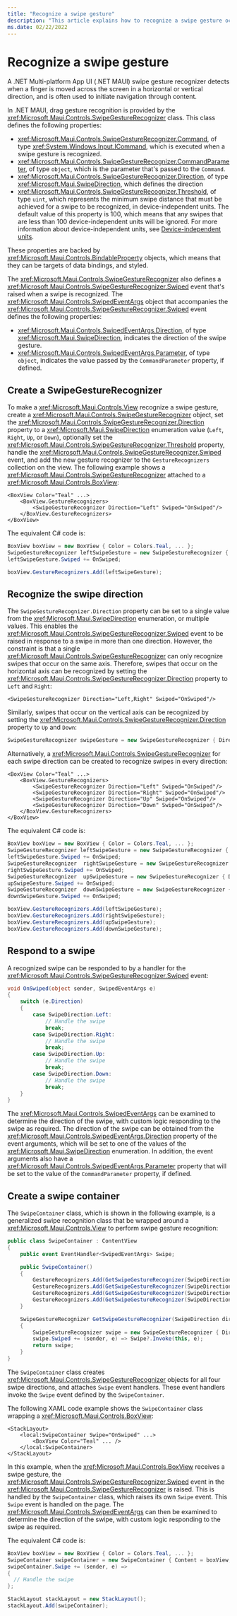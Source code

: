 ```yaml
---
title: "Recognize a swipe gesture"
description: "This article explains how to recognize a swipe gesture occurring on a view in .NET MAUI."
ms.date: 02/22/2022
---
```


# Recognize a swipe gesture

A .NET Multi-platform App UI (.NET MAUI) swipe gesture recognizer detects when a finger is moved across the screen in a horizontal or vertical direction, and is often used to initiate navigation through content.

In .NET MAUI, drag gesture recognition is provided by the <xref:Microsoft.Maui.Controls.SwipeGestureRecognizer> class. This class defines the following properties:

- <xref:Microsoft.Maui.Controls.SwipeGestureRecognizer.Command>, of type <xref:System.Windows.Input.ICommand>, which is executed when a swipe gesture is recognized.
- <xref:Microsoft.Maui.Controls.SwipeGestureRecognizer.CommandParameter>, of type `object`, which is the parameter that's passed to the `Command`.
- <xref:Microsoft.Maui.Controls.SwipeGestureRecognizer.Direction>, of type <xref:Microsoft.Maui.SwipeDirection>, which defines the direction
- <xref:Microsoft.Maui.Controls.SwipeGestureRecognizer.Threshold>, of type `uint`, which represents the minimum swipe distance that must be achieved for a swipe to be recognized, in device-independent units. The default value of this property is 100, which means that any swipes that are less than 100 device-independent units will be ignored. For more information about device-independent units, see [Device-independent units](../../user-interface/device-independent-units.md).

These properties are backed by <xref:Microsoft.Maui.Controls.BindableProperty> objects, which means that they can be targets of data bindings, and styled.

The <xref:Microsoft.Maui.Controls.SwipeGestureRecognizer> also defines a <xref:Microsoft.Maui.Controls.SwipeGestureRecognizer.Swiped> event that's raised when a swipe is recognized. The <xref:Microsoft.Maui.Controls.SwipedEventArgs> object that accompanies the <xref:Microsoft.Maui.Controls.SwipeGestureRecognizer.Swiped> event defines the following properties:

- <xref:Microsoft.Maui.Controls.SwipedEventArgs.Direction>, of type <xref:Microsoft.Maui.SwipeDirection>, indicates the direction of the swipe gesture.
- <xref:Microsoft.Maui.Controls.SwipedEventArgs.Parameter>, of type `object`, indicates the value passed by the `CommandParameter` property, if defined.

## Create a SwipeGestureRecognizer

To make a <xref:Microsoft.Maui.Controls.View> recognize a swipe gesture, create a <xref:Microsoft.Maui.Controls.SwipeGestureRecognizer> object, set the <xref:Microsoft.Maui.Controls.SwipeGestureRecognizer.Direction> property to a <xref:Microsoft.Maui.SwipeDirection> enumeration value (`Left`, `Right`, `Up`, or `Down`), optionally set the <xref:Microsoft.Maui.Controls.SwipeGestureRecognizer.Threshold> property, handle the <xref:Microsoft.Maui.Controls.SwipeGestureRecognizer.Swiped> event, and add the new gesture recognizer to the `GestureRecognizers` collection on the view. The following example shows a <xref:Microsoft.Maui.Controls.SwipeGestureRecognizer> attached to a <xref:Microsoft.Maui.Controls.BoxView>:

```xaml
<BoxView Color="Teal" ...>
    <BoxView.GestureRecognizers>
        <SwipeGestureRecognizer Direction="Left" Swiped="OnSwiped"/>
    </BoxView.GestureRecognizers>
</BoxView>
```

The equivalent C# code is:

```csharp
BoxView boxView = new BoxView { Color = Colors.Teal, ... };
SwipeGestureRecognizer leftSwipeGesture = new SwipeGestureRecognizer { Direction = SwipeDirection.Left };
leftSwipeGesture.Swiped += OnSwiped;

boxView.GestureRecognizers.Add(leftSwipeGesture);
```

## Recognize the swipe direction

The `SwipeGestureRecognizer.Direction` property can be set to a single value from the <xref:Microsoft.Maui.SwipeDirection> enumeration, or multiple values. This enables the <xref:Microsoft.Maui.Controls.SwipeGestureRecognizer.Swiped> event to be raised in response to a swipe in more than one direction. However, the constraint is that a single <xref:Microsoft.Maui.Controls.SwipeGestureRecognizer> can only recognize swipes that occur on the same axis. Therefore, swipes that occur on the horizontal axis can be recognized by setting the <xref:Microsoft.Maui.Controls.SwipeGestureRecognizer.Direction> property to `Left` and `Right`:

```xaml
<SwipeGestureRecognizer Direction="Left,Right" Swiped="OnSwiped"/>
```

Similarly, swipes that occur on the vertical axis can be recognized by setting the <xref:Microsoft.Maui.Controls.SwipeGestureRecognizer.Direction> property to `Up` and `Down`:

```csharp
SwipeGestureRecognizer swipeGesture = new SwipeGestureRecognizer { Direction = SwipeDirection.Up | SwipeDirection.Down };
```

Alternatively, a <xref:Microsoft.Maui.Controls.SwipeGestureRecognizer> for each swipe direction can be created to recognize swipes in every direction:

```xaml
<BoxView Color="Teal" ...>
    <BoxView.GestureRecognizers>
        <SwipeGestureRecognizer Direction="Left" Swiped="OnSwiped"/>
        <SwipeGestureRecognizer Direction="Right" Swiped="OnSwiped"/>
        <SwipeGestureRecognizer Direction="Up" Swiped="OnSwiped"/>
        <SwipeGestureRecognizer Direction="Down" Swiped="OnSwiped"/>
    </BoxView.GestureRecognizers>
</BoxView>
```

The equivalent C# code is:

```csharp
BoxView boxView = new BoxView { Color = Colors.Teal, ... };
SwipeGestureRecognizer leftSwipeGesture = new SwipeGestureRecognizer { Direction = SwipeDirection.Left };
leftSwipeGesture.Swiped += OnSwiped;
SwipeGestureRecognizer  rightSwipeGesture = new SwipeGestureRecognizer { Direction = SwipeDirection.Right };
rightSwipeGesture.Swiped += OnSwiped;
SwipeGestureRecognizer  upSwipeGesture = new SwipeGestureRecognizer { Direction = SwipeDirection.Up };
upSwipeGesture.Swiped += OnSwiped;
SwipeGestureRecognizer  downSwipeGesture = new SwipeGestureRecognizer { Direction = SwipeDirection.Down };
downSwipeGesture.Swiped += OnSwiped;

boxView.GestureRecognizers.Add(leftSwipeGesture);
boxView.GestureRecognizers.Add(rightSwipeGesture);
boxView.GestureRecognizers.Add(upSwipeGesture);
boxView.GestureRecognizers.Add(downSwipeGesture);
```

## Respond to a swipe

A recognized swipe can be responded to by a handler for the <xref:Microsoft.Maui.Controls.SwipeGestureRecognizer.Swiped> event:

```csharp
void OnSwiped(object sender, SwipedEventArgs e)
{
    switch (e.Direction)
    {
        case SwipeDirection.Left:
            // Handle the swipe
            break;
        case SwipeDirection.Right:
            // Handle the swipe
            break;
        case SwipeDirection.Up:
            // Handle the swipe
            break;
        case SwipeDirection.Down:
            // Handle the swipe
            break;
    }
}
```

The <xref:Microsoft.Maui.Controls.SwipedEventArgs> can be examined to determine the direction of the swipe, with custom logic responding to the swipe as required. The direction of the swipe can be obtained from the <xref:Microsoft.Maui.Controls.SwipedEventArgs.Direction> property of the event arguments, which will be set to one of the values of the <xref:Microsoft.Maui.SwipeDirection> enumeration. In addition, the event arguments also have a <xref:Microsoft.Maui.Controls.SwipedEventArgs.Parameter> property that will be set to the value of the `CommandParameter` property, if defined.

## Create a swipe container

The `SwipeContainer` class, which is shown in the following example, is a generalized swipe recognition class that be wrapped around a <xref:Microsoft.Maui.Controls.View> to perform swipe gesture recognition:

```csharp
public class SwipeContainer : ContentView
{
    public event EventHandler<SwipedEventArgs> Swipe;

    public SwipeContainer()
    {
        GestureRecognizers.Add(GetSwipeGestureRecognizer(SwipeDirection.Left));
        GestureRecognizers.Add(GetSwipeGestureRecognizer(SwipeDirection.Right));
        GestureRecognizers.Add(GetSwipeGestureRecognizer(SwipeDirection.Up));
        GestureRecognizers.Add(GetSwipeGestureRecognizer(SwipeDirection.Down));
    }

    SwipeGestureRecognizer GetSwipeGestureRecognizer(SwipeDirection direction)
    {
        SwipeGestureRecognizer swipe = new SwipeGestureRecognizer { Direction = direction };
        swipe.Swiped += (sender, e) => Swipe?.Invoke(this, e);
        return swipe;
    }
}
```

The `SwipeContainer` class creates <xref:Microsoft.Maui.Controls.SwipeGestureRecognizer> objects for all four swipe directions, and attaches `Swipe` event handlers. These event handlers invoke the `Swipe` event defined by the `SwipeContainer`.

The following XAML code example shows the `SwipeContainer` class wrapping a <xref:Microsoft.Maui.Controls.BoxView>:

```xaml
<StackLayout>
    <local:SwipeContainer Swipe="OnSwiped" ...>
        <BoxView Color="Teal" ... />
    </local:SwipeContainer>
</StackLayout>
```

In this example, when the <xref:Microsoft.Maui.Controls.BoxView> receives a swipe gesture, the <xref:Microsoft.Maui.Controls.SwipeGestureRecognizer.Swiped> event in the <xref:Microsoft.Maui.Controls.SwipeGestureRecognizer> is raised. This is handled by the `SwipeContainer` class, which raises its own `Swipe` event. This `Swipe` event is handled on the page. The <xref:Microsoft.Maui.Controls.SwipedEventArgs> can then be examined to determine the direction of the swipe, with custom logic responding to the swipe as required.

The equivalent C# code is:

```csharp
BoxView boxView = new BoxView { Color = Colors.Teal, ... };
SwipeContainer swipeContainer = new SwipeContainer { Content = boxView, ... };
swipeContainer.Swipe += (sender, e) =>
{
  // Handle the swipe
};

StackLayout stackLayout = new StackLayout();
stackLayout.Add(swipeContainer);
```
